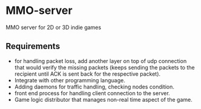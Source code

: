 # MMO-server
MMO server for  2D or 3D indie games
 
## Requirements
- for handling packet loss, add another layer on top of udp connection that would verify the missing packets (keeps sending the packets to the recipient until ACK is sent back for the respective packet).
- Integrate with other programming language.
- Adding daemons for traffic handling, checking nodes condition.
- front end process for handling client connection to the server.
- Game logic distributor that manages non-real time aspect of the game.
